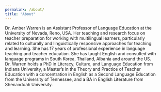 ```yaml
---
permalink: /about/
title: "About"
---
```


Dr. Amber Warren is an Assistant Professor of Language Education at the University of Nevada, Reno, USA. Her teaching and research focus on teacher preparation for working with multilingual learners, particularly related to culturally and linguistically responsive approaches for teaching and learning. She has 17 years of professional experience in language teaching and teacher education. She has taught English and consulted with language programs in South Korea, Thailand, Albania and around the US. Dr. Warren holds a PhD in Literacy, Culture, and Language Education from Indiana University, a Master’s in the Theory and Practice of Teacher Education with a concentration in English as a Second Language Education from the University of Tennessee, and a BA in English Literature from Shenandoah University.
